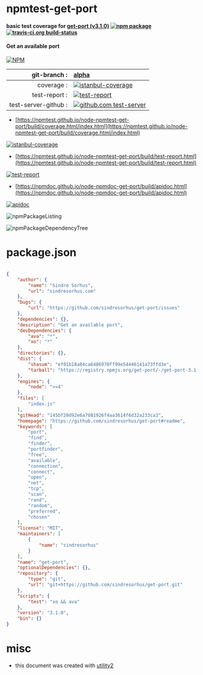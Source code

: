 # npmtest-get-port

#### basic test coverage for  [get-port (v3.1.0)](https://github.com/sindresorhus/get-port#readme)  [![npm package](https://img.shields.io/npm/v/npmtest-get-port.svg?style=flat-square)](https://www.npmjs.org/package/npmtest-get-port) [![travis-ci.org build-status](https://api.travis-ci.org/npmtest/node-npmtest-get-port.svg)](https://travis-ci.org/npmtest/node-npmtest-get-port)

#### Get an available port

[![NPM](https://nodei.co/npm/get-port.png?downloads=true&downloadRank=true&stars=true)](https://www.npmjs.com/package/get-port)

| git-branch : | [alpha](https://github.com/npmtest/node-npmtest-get-port/tree/alpha)|
|--:|:--|
| coverage : | [![istanbul-coverage](https://npmtest.github.io/node-npmtest-get-port/build/coverage.badge.svg)](https://npmtest.github.io/node-npmtest-get-port/build/coverage.html/index.html)|
| test-report : | [![test-report](https://npmtest.github.io/node-npmtest-get-port/build/test-report.badge.svg)](https://npmtest.github.io/node-npmtest-get-port/build/test-report.html)|
| test-server-github : | [![github.com test-server](https://npmtest.github.io/node-npmtest-get-port/GitHub-Mark-32px.png)](https://npmtest.github.io/node-npmtest-get-port/build/app/index.html) | | build-artifacts : | [![build-artifacts](https://npmtest.github.io/node-npmtest-get-port/glyphicons_144_folder_open.png)](https://github.com/npmtest/node-npmtest-get-port/tree/gh-pages/build)|

- [https://npmtest.github.io/node-npmtest-get-port/build/coverage.html/index.html](https://npmtest.github.io/node-npmtest-get-port/build/coverage.html/index.html)

[![istanbul-coverage](https://npmtest.github.io/node-npmtest-get-port/build/screenCapture.buildCi.browser.%252Ftmp%252Fbuild%252Fcoverage.lib.html.png)](https://npmtest.github.io/node-npmtest-get-port/build/coverage.html/index.html)

- [https://npmtest.github.io/node-npmtest-get-port/build/test-report.html](https://npmtest.github.io/node-npmtest-get-port/build/test-report.html)

[![test-report](https://npmtest.github.io/node-npmtest-get-port/build/screenCapture.buildCi.browser.%252Ftmp%252Fbuild%252Ftest-report.html.png)](https://npmtest.github.io/node-npmtest-get-port/build/test-report.html)

- [https://npmdoc.github.io/node-npmdoc-get-port/build/apidoc.html](https://npmdoc.github.io/node-npmdoc-get-port/build/apidoc.html)

[![apidoc](https://npmdoc.github.io/node-npmdoc-get-port/build/screenCapture.buildCi.browser.%252Ftmp%252Fbuild%252Fapidoc.html.png)](https://npmdoc.github.io/node-npmdoc-get-port/build/apidoc.html)

![npmPackageListing](https://npmtest.github.io/node-npmtest-get-port/build/screenCapture.npmPackageListing.svg)

![npmPackageDependencyTree](https://npmtest.github.io/node-npmtest-get-port/build/screenCapture.npmPackageDependencyTree.svg)



# package.json

```json

{
    "author": {
        "name": "Sindre Sorhus",
        "url": "sindresorhus.com"
    },
    "bugs": {
        "url": "https://github.com/sindresorhus/get-port/issues"
    },
    "dependencies": {},
    "description": "Get an available port",
    "devDependencies": {
        "ava": "*",
        "xo": "*"
    },
    "directories": {},
    "dist": {
        "shasum": "ef01b18a84ca6486970ff99e54446141a73ffd3e",
        "tarball": "https://registry.npmjs.org/get-port/-/get-port-3.1.0.tgz"
    },
    "engines": {
        "node": ">=4"
    },
    "files": [
        "index.js"
    ],
    "gitHead": "145bf20d92e6a7081926f4aa3614f6d32a233ca3",
    "homepage": "https://github.com/sindresorhus/get-port#readme",
    "keywords": [
        "port",
        "find",
        "finder",
        "portfinder",
        "free",
        "available",
        "connection",
        "connect",
        "open",
        "net",
        "tcp",
        "scan",
        "rand",
        "random",
        "preferred",
        "chosen"
    ],
    "license": "MIT",
    "maintainers": [
        {
            "name": "sindresorhus"
        }
    ],
    "name": "get-port",
    "optionalDependencies": {},
    "repository": {
        "type": "git",
        "url": "git+https://github.com/sindresorhus/get-port.git"
    },
    "scripts": {
        "test": "xo && ava"
    },
    "version": "3.1.0",
    "bin": {}
}
```



# misc
- this document was created with [utility2](https://github.com/kaizhu256/node-utility2)

